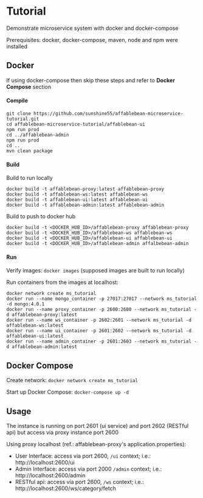 # Tutorial

Demonstrate microservice system with docker and docker-compose

Prerequisites: docker, docker-compose, maven, node and npm were installed

## Docker

If using docker-compose then skip these steps and refer to __Docker Compose__ section

#### Compile
```
git clone https://github.com/sunshine55/affablebean-microservice-tutorial.git
cd affablebean-microservice-tutorial/affablebean-ui
npm run prod
cd ../affablebean-admin
npm run prod
cd ..
mvn clean package
```

#### Build

Build to run locally
```
docker build -t affablebean-proxy:latest affablebean-proxy
docker build -t affablebean-ws:latest affablebean-ws
docker build -t affablebean-ui:latest affablebean-ui
docker build -t affablebean-admin:latest affablebean-admin
```

Build to push to docker hub
```
docker build -t <DOCKER_HUB_ID>/affablebean-proxy affablebean-proxy
docker build -t <DOCKER_HUB_ID>/affablebean-ws affablebean-ws
docker build -t <DOCKER_HUB_ID>/affablebean-ui affablebean-ui
docker build -t <DOCKER_HUB_ID>/affablebean-admin affalbebean-admin
```

#### Run

Verify images: `docker images` (supposed images are built to run locally)

Run containers from the images at localhost:
```
docker network create ms_tutorial
docker run --name mongo_container -p 27017:27017 --network ms_tutorial -d mongo:4.0.1
docker run --name proxy_container -p 2600:2600 --network ms_tutorial -d affablebean-proxy:latest
docker run --name ws_container -p 2602:2601 --network ms_tutorial -d affablebean-ws:latest
docker run --name ui_container -p 2601:2602 --network ms_tutorial -d affablebean-ui:latest
docker run --name admin_container -p 2601:2603 --network ms_tutorial -d affablebean-admin:latest
```

## Docker Compose

Create network: `docker network create ms_tutorial`

Start up Docker Compose: `docker-compose up -d`

## Usage

The instance is running on port 2601 (ui service) and port 2602 (RESTful api) but access via proxy instance port 2600

Using proxy localhost (ref.: affablebean-proxy's application.properties):
* User Interface: access via port 2600, `/ui` context; i.e.: http://localhost:2600/ui
* Admin Interface: access via port 2000 `/admin` context; i.e.: http://localhost:2600/admin
* RESTful api: access via port 2600, `/ws` context; i.e.: http://localhost:2600/ws/category/fetch